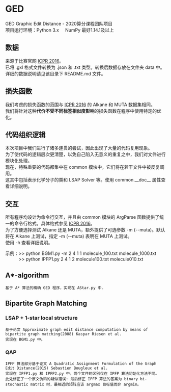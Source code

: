 # GED
GED Graphic Edit Distance - 2020算分课程团队项目  
项目运行环境：Python 3.x &nbsp; &nbsp; NumPy 最好1.14.1及以上

## 数据
来源于比赛官网 [ICPR 2016](https://gdc2016.greyc.fr/)。  
已将 .gxl 格式文件转换为 .json 和 .txt 类型。转换后数据存放在文件夹 data 中。  
详细的数据说明请见该目录下 README.md 文件。

## 损失函数
我们考虑的损失函数的范围与 [ICPR 2016](https://gdc2016.greyc.fr/) 的 Alkane 和 MUTA 数据集相同。  
我们将针对这种**代价不受不同标签相似度影响**的损失函数在程序中使用特定的优化。

## 代码组织逻辑
本次项目中我们进行了诸多连贯的尝试，因此出现了大量的代码复用现象。  
为了使代码的逻辑层次更清楚，以免自己陷入无意义的重复之中，我们对文件进行模块化处理。  
现在，特殊重要的代码都集中在 common 模块中，它们将在若干文件中被反复调用。  
这其中包括表示化学分子的类和 LSAP Solver 等。使用 common.\_\_doc\_\_ 属性查看详细说明。  

## 交互
所有程序均设计为命令行交互，并且由 common 模块的 ArgParse 函数提供了统一的命令行格式。具体格式参见 [ICPR 2016](https://gdc2016.greyc.fr/)。  
为了方便选择测试 Alkane 还是 MUTA，额外提供了可选参数 -m (--muta)。默认将在 Alkane 上测试，指定 -m (--muta) 表明在 MUTA 上测试。  
使用 -h 查看详细说明。  
  
示例：\>\> python BGM1.py -m 2 4 1 1 molecule_100.txt molecule_1000.txt  
&emsp;&emsp;&emsp;\>\> python IPFP1.py 2 4 1 2 molecule100.txt molecule010.txt

## A*-algorithm
    基于 A* 算法的精确 GED 程序，实现在 AStar.py 中. 

## Bipartite Graph Matching
### LSAP + 1-star local structure
    基于论文 Approximate graph edit distance computation by means of bipartite graph matching(2008) Kaspar Riesen et al.
    实现在 BGM1.py 中。
    
### QAP
    IPFP 算法部分基于论文 A Quadratic Assignment Formulation of the Graph Edit Distance(2015) Sebastien Bougleux et al.
    实现在 IPFP1.py 和 IPFP2.py 中。两个文件的区别仅在 IPFP 算法初始化方法不同。
    此处修正了一个原文伪码的疑似错误: 最后修正 IPFP 算法的答案为 binary bi-stochastic matrix 时，最相近的矩阵应该 argmax 目标值而非 argmin。 
